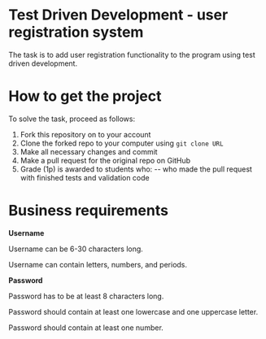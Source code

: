# Test Driven Development - user registration system
The task is to add user registration functionality to the program using test driven development.

# How to get the project

To solve the task, proceed as follows:
1. Fork this repository on to your account
2. Clone the forked repo to your computer using `git clone URL`
3. Make all necessary changes and commit
4. Make a pull request for the original repo on GitHub
5. Grade (1p) is awarded to students who:
   -- who made the pull request with finished tests and validation code

# Business requirements

**Username**

Username can be 6-30 characters long.

Username can contain letters, numbers, and periods. 

**Password**

Password has to be at least 8 characters long.

Password should contain at least one lowercase and one uppercase letter.

Password should contain at least one number. 

